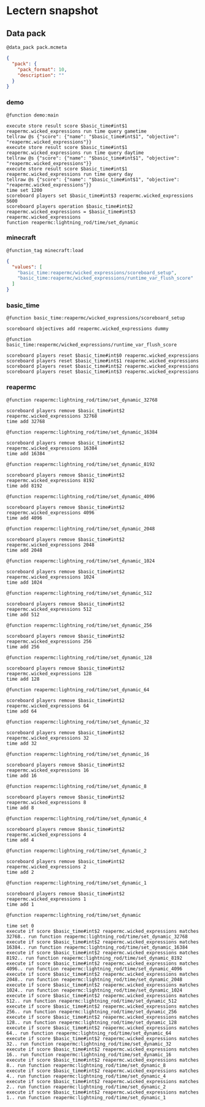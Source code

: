 # Lectern snapshot

## Data pack

`@data_pack pack.mcmeta`

```json
{
  "pack": {
    "pack_format": 10,
    "description": ""
  }
}
```

### demo

`@function demo:main`

```mcfunction
execute store result score $basic_time#int$1 reapermc.wicked_expressions run time query gametime
tellraw @s {"score": {"name": "$basic_time#int$1", "objective": "reapermc.wicked_expressions"}}
execute store result score $basic_time#int$1 reapermc.wicked_expressions run time query daytime
tellraw @s {"score": {"name": "$basic_time#int$1", "objective": "reapermc.wicked_expressions"}}
execute store result score $basic_time#int$1 reapermc.wicked_expressions run time query day
tellraw @s {"score": {"name": "$basic_time#int$1", "objective": "reapermc.wicked_expressions"}}
time set 1200
scoreboard players set $basic_time#int$3 reapermc.wicked_expressions 5600
scoreboard players operation $basic_time#int$2 reapermc.wicked_expressions = $basic_time#int$3 reapermc.wicked_expressions
function reapermc:lightning_rod/time/set_dynamic
```

### minecraft

`@function_tag minecraft:load`

```json
{
  "values": [
    "basic_time:reapermc/wicked_expressions/scoreboard_setup",
    "basic_time:reapermc/wicked_expressions/runtime_var_flush_score"
  ]
}
```

### basic_time

`@function basic_time:reapermc/wicked_expressions/scoreboard_setup`

```mcfunction
scoreboard objectives add reapermc.wicked_expressions dummy
```

`@function basic_time:reapermc/wicked_expressions/runtime_var_flush_score`

```mcfunction
scoreboard players reset $basic_time#int$0 reapermc.wicked_expressions
scoreboard players reset $basic_time#int$1 reapermc.wicked_expressions
scoreboard players reset $basic_time#int$2 reapermc.wicked_expressions
scoreboard players reset $basic_time#int$3 reapermc.wicked_expressions
```

### reapermc

`@function reapermc:lightning_rod/time/set_dynamic_32768`

```mcfunction
scoreboard players remove $basic_time#int$2 reapermc.wicked_expressions 32768
time add 32768
```

`@function reapermc:lightning_rod/time/set_dynamic_16384`

```mcfunction
scoreboard players remove $basic_time#int$2 reapermc.wicked_expressions 16384
time add 16384
```

`@function reapermc:lightning_rod/time/set_dynamic_8192`

```mcfunction
scoreboard players remove $basic_time#int$2 reapermc.wicked_expressions 8192
time add 8192
```

`@function reapermc:lightning_rod/time/set_dynamic_4096`

```mcfunction
scoreboard players remove $basic_time#int$2 reapermc.wicked_expressions 4096
time add 4096
```

`@function reapermc:lightning_rod/time/set_dynamic_2048`

```mcfunction
scoreboard players remove $basic_time#int$2 reapermc.wicked_expressions 2048
time add 2048
```

`@function reapermc:lightning_rod/time/set_dynamic_1024`

```mcfunction
scoreboard players remove $basic_time#int$2 reapermc.wicked_expressions 1024
time add 1024
```

`@function reapermc:lightning_rod/time/set_dynamic_512`

```mcfunction
scoreboard players remove $basic_time#int$2 reapermc.wicked_expressions 512
time add 512
```

`@function reapermc:lightning_rod/time/set_dynamic_256`

```mcfunction
scoreboard players remove $basic_time#int$2 reapermc.wicked_expressions 256
time add 256
```

`@function reapermc:lightning_rod/time/set_dynamic_128`

```mcfunction
scoreboard players remove $basic_time#int$2 reapermc.wicked_expressions 128
time add 128
```

`@function reapermc:lightning_rod/time/set_dynamic_64`

```mcfunction
scoreboard players remove $basic_time#int$2 reapermc.wicked_expressions 64
time add 64
```

`@function reapermc:lightning_rod/time/set_dynamic_32`

```mcfunction
scoreboard players remove $basic_time#int$2 reapermc.wicked_expressions 32
time add 32
```

`@function reapermc:lightning_rod/time/set_dynamic_16`

```mcfunction
scoreboard players remove $basic_time#int$2 reapermc.wicked_expressions 16
time add 16
```

`@function reapermc:lightning_rod/time/set_dynamic_8`

```mcfunction
scoreboard players remove $basic_time#int$2 reapermc.wicked_expressions 8
time add 8
```

`@function reapermc:lightning_rod/time/set_dynamic_4`

```mcfunction
scoreboard players remove $basic_time#int$2 reapermc.wicked_expressions 4
time add 4
```

`@function reapermc:lightning_rod/time/set_dynamic_2`

```mcfunction
scoreboard players remove $basic_time#int$2 reapermc.wicked_expressions 2
time add 2
```

`@function reapermc:lightning_rod/time/set_dynamic_1`

```mcfunction
scoreboard players remove $basic_time#int$2 reapermc.wicked_expressions 1
time add 1
```

`@function reapermc:lightning_rod/time/set_dynamic`

```mcfunction
time set 0
execute if score $basic_time#int$2 reapermc.wicked_expressions matches 32768.. run function reapermc:lightning_rod/time/set_dynamic_32768
execute if score $basic_time#int$2 reapermc.wicked_expressions matches 16384.. run function reapermc:lightning_rod/time/set_dynamic_16384
execute if score $basic_time#int$2 reapermc.wicked_expressions matches 8192.. run function reapermc:lightning_rod/time/set_dynamic_8192
execute if score $basic_time#int$2 reapermc.wicked_expressions matches 4096.. run function reapermc:lightning_rod/time/set_dynamic_4096
execute if score $basic_time#int$2 reapermc.wicked_expressions matches 2048.. run function reapermc:lightning_rod/time/set_dynamic_2048
execute if score $basic_time#int$2 reapermc.wicked_expressions matches 1024.. run function reapermc:lightning_rod/time/set_dynamic_1024
execute if score $basic_time#int$2 reapermc.wicked_expressions matches 512.. run function reapermc:lightning_rod/time/set_dynamic_512
execute if score $basic_time#int$2 reapermc.wicked_expressions matches 256.. run function reapermc:lightning_rod/time/set_dynamic_256
execute if score $basic_time#int$2 reapermc.wicked_expressions matches 128.. run function reapermc:lightning_rod/time/set_dynamic_128
execute if score $basic_time#int$2 reapermc.wicked_expressions matches 64.. run function reapermc:lightning_rod/time/set_dynamic_64
execute if score $basic_time#int$2 reapermc.wicked_expressions matches 32.. run function reapermc:lightning_rod/time/set_dynamic_32
execute if score $basic_time#int$2 reapermc.wicked_expressions matches 16.. run function reapermc:lightning_rod/time/set_dynamic_16
execute if score $basic_time#int$2 reapermc.wicked_expressions matches 8.. run function reapermc:lightning_rod/time/set_dynamic_8
execute if score $basic_time#int$2 reapermc.wicked_expressions matches 4.. run function reapermc:lightning_rod/time/set_dynamic_4
execute if score $basic_time#int$2 reapermc.wicked_expressions matches 2.. run function reapermc:lightning_rod/time/set_dynamic_2
execute if score $basic_time#int$2 reapermc.wicked_expressions matches 1.. run function reapermc:lightning_rod/time/set_dynamic_1
```
